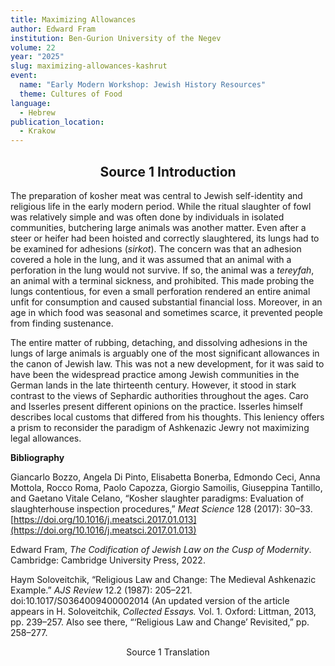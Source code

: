 ```yaml
---
title: Maximizing Allowances
author: Edward Fram
institution: Ben-Gurion University of the Negev
volume: 22
year: "2025"
slug: maximizing-allowances-kashrut
event:
  name: "Early Modern Workshop: Jewish History Resources"
  theme: Cultures of Food
language:
  - Hebrew
publication_location:
  - Krakow
---
```

<h2 style="text-align: center">Source 1 Introduction</h2>

The preparation of kosher meat was central to Jewish self-identity and religious life in the early modern period. While the ritual slaughter of fowl was relatively simple and was often done by individuals in isolated communities, butchering large animals was another matter. Even after a steer or heifer had been hoisted and correctly slaughtered, its lungs had to be examined for adhesions (_sirkot_). The concern was that an adhesion covered a hole in the lung, and it was assumed that an animal with a perforation in the lung would not survive. If so, the animal was a _tereyfah_, an animal with a terminal sickness, and prohibited. This made probing the lungs contentious, for even a small perforation rendered an entire animal unfit for consumption and caused substantial financial loss. Moreover, in an age in which food was seasonal and sometimes scarce, it prevented people from finding sustenance. 

The entire matter of rubbing, detaching, and dissolving adhesions in the lungs of large animals is arguably one of the most significant allowances in the canon of Jewish law. This was not a new development, for it was said to have been the widespread practice among Jewish communities in the German lands in the late thirteenth century. However, it stood in stark contrast to the views of Sephardic authorities throughout the ages. Caro and Isserles present different opinions on the practice. Isserles himself describes local customs that differed from his thoughts. This leniency offers a prism to reconsider the paradigm of Ashkenazic Jewry not maximizing legal allowances.

**Bibliography** 

Giancarlo Bozzo, Angela Di Pinto, Elisabetta Bonerba, Edmondo Ceci, Anna Mottola, Rocco Roma, Paolo Capozza, Giorgio Samoilis, Giuseppina Tantillo, and Gaetano Vitale Celano, “Kosher slaughter paradigms: Evaluation of slaughterhouse inspection procedures,” _Meat Science_ 128 (2017): 30–33. [https://doi.org/10.1016/j.meatsci.2017.01.013](https://doi.org/10.1016/j.meatsci.2017.01.013)

Edward Fram, _The Codification of Jewish Law on the Cusp of Modernity_. Cambridge: Cambridge University Press, 2022.

Haym Soloveitchik, “Religious Law and Change: The Medieval Ashkenazic Example.” _AJS Review_ 12.2 (1987): 205–221. doi:10.1017/S0364009400002014 (An updated version of the article appears in H. Soloveitchik, _Collected Essays._ Vol. 1. Oxford: Littman, 2013, pp. 239–257. Also see there, “‘Religious Law and Change’ Revisited,” pp. 258–277.

<p style="text-align: center">Source 1 Translation</p>